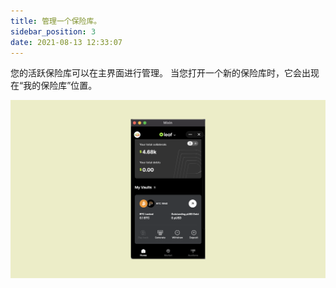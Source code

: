```yaml
---
title: 管理一个保险库。
sidebar_position: 3
date: 2021-08-13 12:33:07
---
```


您的活跃保险库可以在主界面进行管理。 当您打开一个新的保险库时，它会出现在“我的保险库”位置。

![](../assets/manage-vault.png)






